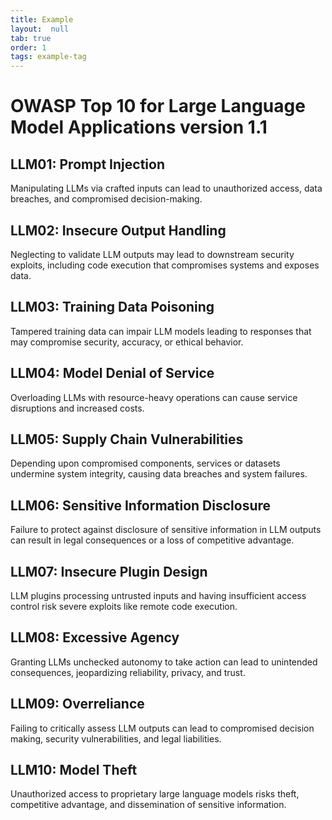 ```yaml
---
title: Example
layout:  null
tab: true
order: 1
tags: example-tag
---
```


# OWASP Top 10 for Large Language Model Applications version 1.1

## LLM01: Prompt Injection
Manipulating LLMs via crafted inputs can lead to unauthorized access, data breaches, and compromised decision-making.

## LLM02: Insecure Output Handling
Neglecting to validate LLM outputs may lead to downstream security exploits, including code execution that compromises systems and exposes data.

## LLM03: Training Data Poisoning
Tampered training data can impair LLM models leading to responses that may compromise security, accuracy, or ethical behavior.

## LLM04: Model Denial of Service
Overloading LLMs with resource-heavy operations can cause service disruptions and increased costs.

## LLM05: Supply Chain Vulnerabilities
Depending upon compromised components, services or datasets undermine system integrity, causing data breaches and system failures.

## LLM06: Sensitive Information Disclosure
Failure to protect against disclosure of sensitive information in LLM outputs can result in legal consequences or a loss of competitive advantage.

## LLM07: Insecure Plugin Design
LLM plugins processing untrusted inputs and having insufficient access control risk severe exploits like remote code execution.

## LLM08: Excessive Agency
Granting LLMs unchecked autonomy to take action can lead to unintended consequences, jeopardizing reliability, privacy, and trust.

## LLM09: Overreliance
Failing to critically assess LLM outputs can lead to compromised decision making, security vulnerabilities, and legal liabilities.

## LLM10: Model Theft
Unauthorized access to proprietary large language models risks theft, competitive advantage, and dissemination of sensitive information.